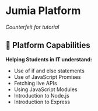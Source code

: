 # Jumia Platform
*Counterfeit for tutorial*

## 🧠 Platform Capabilities
**Helping Students in IT understand:**  
- Use of if and else statements  
- Use of JavaScript Promises  
- Fetching live APIs  
- Using JavaScript Modules  
- Introduction to Node.js  
- Introduction to Express
